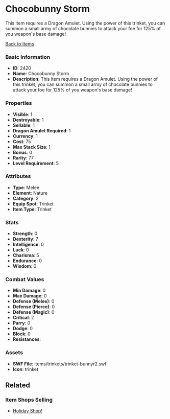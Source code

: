 # Chocobunny Storm

This item requires a Dragon Amulet. Using the power of this trinket, you can summon a small army of chocolate bunnies to attack your foe for 125% of you weapon's base damage!

[Back to Items](../items.md)

### Basic Information

- **ID**: 2420
- **Name**: Chocobunny Storm
- **Description**: This item requires a Dragon Amulet. Using the power of this trinket, you can summon a small army of chocolate bunnies to attack your foe for 125% of you weapon&#039;s base damage!

### Properties

- **Visible**: 1
- **Destroyable**: 1
- **Sellable**: 1
- **Dragon Amulet Required**: 1
- **Currency**: 1
- **Cost**: 75
- **Max Stack Size**: 1
- **Bonus**: 0
- **Rarity**: 77
- **Level Requirement**: 5

### Attributes

- **Type**: Melee
- **Element**: Nature
- **Category**: 2
- **Equip Spot**: Trinket
- **Item Type**: Trinket

### Stats

- **Strength**: 0
- **Dexterity**: 7
- **Intelligence**: 0
- **Luck**: 0
- **Charisma**: 5
- **Endurance**: 0
- **Wisdom**: 0

### Combat Values

- **Min Damage**: 0
- **Max Damage**: 0
- **Defense (Melee)**: 0
- **Defense (Pierce)**: 0
- **Defense (Magic)**: 0
- **Critical**: 2
- **Parry**: 0
- **Dodge**: 0
- **Block**: 0
- **Resistances**: 

### Assets

- **SWF File**: items/trinkets/trinket-bunnyr2.swf
- **Icon**: trinket

## Related

### Item Shops Selling

- [Holiday Shop!](../item-shops/65-holiday-shop.md)

